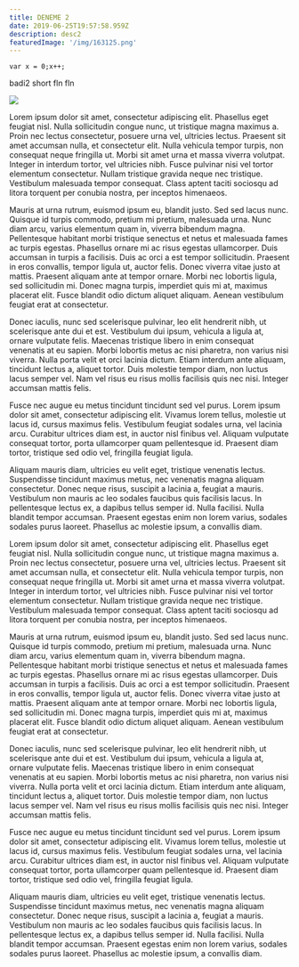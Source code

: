 ```yaml
---
title: DENEME 2
date: 2019-06-25T19:57:58.959Z
description: desc2
featuredImage: '/img/163125.png'
---
```

```
var x = 0;x++;
```

badi2 short fln fln

<!-- end -->


![](/img/163125.png)

Lorem ipsum dolor sit amet, consectetur adipiscing elit. Phasellus eget feugiat nisl. Nulla sollicitudin congue nunc, ut tristique magna maximus a. Proin nec lectus consectetur, posuere urna vel, ultricies lectus. Praesent sit amet accumsan nulla, et consectetur elit. Nulla vehicula tempor turpis, non consequat neque fringilla ut. Morbi sit amet urna et massa viverra volutpat. Integer in interdum tortor, vel ultricies nibh. Fusce pulvinar nisi vel tortor elementum consectetur. Nullam tristique gravida neque nec tristique. Vestibulum malesuada tempor consequat. Class aptent taciti sociosqu ad litora torquent per conubia nostra, per inceptos himenaeos.



Mauris at urna rutrum, euismod ipsum eu, blandit justo. Sed sed lacus nunc. Quisque id turpis commodo, pretium mi pretium, malesuada urna. Nunc diam arcu, varius elementum quam in, viverra bibendum magna. Pellentesque habitant morbi tristique senectus et netus et malesuada fames ac turpis egestas. Phasellus ornare mi ac risus egestas ullamcorper. Duis accumsan in turpis a facilisis. Duis ac orci a est tempor sollicitudin. Praesent in eros convallis, tempor ligula ut, auctor felis. Donec viverra vitae justo at mattis. Praesent aliquam ante at tempor ornare. Morbi nec lobortis ligula, sed sollicitudin mi. Donec magna turpis, imperdiet quis mi at, maximus placerat elit. Fusce blandit odio dictum aliquet aliquam. Aenean vestibulum feugiat erat at consectetur.



Donec iaculis, nunc sed scelerisque pulvinar, leo elit hendrerit nibh, ut scelerisque ante dui et est. Vestibulum dui ipsum, vehicula a ligula at, ornare vulputate felis. Maecenas tristique libero in enim consequat venenatis at eu sapien. Morbi lobortis metus ac nisi pharetra, non varius nisi viverra. Nulla porta velit et orci lacinia dictum. Etiam interdum ante aliquam, tincidunt lectus a, aliquet tortor. Duis molestie tempor diam, non luctus lacus semper vel. Nam vel risus eu risus mollis facilisis quis nec nisi. Integer accumsan mattis felis.



Fusce nec augue eu metus tincidunt tincidunt sed vel purus. Lorem ipsum dolor sit amet, consectetur adipiscing elit. Vivamus lorem tellus, molestie ut lacus id, cursus maximus felis. Vestibulum feugiat sodales urna, vel lacinia arcu. Curabitur ultrices diam est, in auctor nisl finibus vel. Aliquam vulputate consequat tortor, porta ullamcorper quam pellentesque id. Praesent diam tortor, tristique sed odio vel, fringilla feugiat ligula.



Aliquam mauris diam, ultricies eu velit eget, tristique venenatis lectus. Suspendisse tincidunt maximus metus, nec venenatis magna aliquam consectetur. Donec neque risus, suscipit a lacinia a, feugiat a mauris. Vestibulum non mauris ac leo sodales faucibus quis facilisis lacus. In pellentesque lectus ex, a dapibus tellus semper id. Nulla facilisi. Nulla blandit tempor accumsan. Praesent egestas enim non lorem varius, sodales sodales purus laoreet. Phasellus ac molestie ipsum, a convallis diam.



Lorem ipsum dolor sit amet, consectetur adipiscing elit. Phasellus eget feugiat nisl. Nulla sollicitudin congue nunc, ut tristique magna maximus a. Proin nec lectus consectetur, posuere urna vel, ultricies lectus. Praesent sit amet accumsan nulla, et consectetur elit. Nulla vehicula tempor turpis, non consequat neque fringilla ut. Morbi sit amet urna et massa viverra volutpat. Integer in interdum tortor, vel ultricies nibh. Fusce pulvinar nisi vel tortor elementum consectetur. Nullam tristique gravida neque nec tristique. Vestibulum malesuada tempor consequat. Class aptent taciti sociosqu ad litora torquent per conubia nostra, per inceptos himenaeos.



Mauris at urna rutrum, euismod ipsum eu, blandit justo. Sed sed lacus nunc. Quisque id turpis commodo, pretium mi pretium, malesuada urna. Nunc diam arcu, varius elementum quam in, viverra bibendum magna. Pellentesque habitant morbi tristique senectus et netus et malesuada fames ac turpis egestas. Phasellus ornare mi ac risus egestas ullamcorper. Duis accumsan in turpis a facilisis. Duis ac orci a est tempor sollicitudin. Praesent in eros convallis, tempor ligula ut, auctor felis. Donec viverra vitae justo at mattis. Praesent aliquam ante at tempor ornare. Morbi nec lobortis ligula, sed sollicitudin mi. Donec magna turpis, imperdiet quis mi at, maximus placerat elit. Fusce blandit odio dictum aliquet aliquam. Aenean vestibulum feugiat erat at consectetur.



Donec iaculis, nunc sed scelerisque pulvinar, leo elit hendrerit nibh, ut scelerisque ante dui et est. Vestibulum dui ipsum, vehicula a ligula at, ornare vulputate felis. Maecenas tristique libero in enim consequat venenatis at eu sapien. Morbi lobortis metus ac nisi pharetra, non varius nisi viverra. Nulla porta velit et orci lacinia dictum. Etiam interdum ante aliquam, tincidunt lectus a, aliquet tortor. Duis molestie tempor diam, non luctus lacus semper vel. Nam vel risus eu risus mollis facilisis quis nec nisi. Integer accumsan mattis felis.



Fusce nec augue eu metus tincidunt tincidunt sed vel purus. Lorem ipsum dolor sit amet, consectetur adipiscing elit. Vivamus lorem tellus, molestie ut lacus id, cursus maximus felis. Vestibulum feugiat sodales urna, vel lacinia arcu. Curabitur ultrices diam est, in auctor nisl finibus vel. Aliquam vulputate consequat tortor, porta ullamcorper quam pellentesque id. Praesent diam tortor, tristique sed odio vel, fringilla feugiat ligula.



Aliquam mauris diam, ultricies eu velit eget, tristique venenatis lectus. Suspendisse tincidunt maximus metus, nec venenatis magna aliquam consectetur. Donec neque risus, suscipit a lacinia a, feugiat a mauris. Vestibulum non mauris ac leo sodales faucibus quis facilisis lacus. In pellentesque lectus ex, a dapibus tellus semper id. Nulla facilisi. Nulla blandit tempor accumsan. Praesent egestas enim non lorem varius, sodales sodales purus laoreet. Phasellus ac molestie ipsum, a convallis diam.
